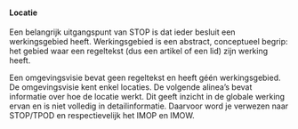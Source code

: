 #### Locatie

Een belangrijk uitgangspunt van STOP is dat ieder besluit een werkingsgebied
heeft. Werkingsgebied is een abstract, conceptueel begrip: het gebied waar een
regeltekst (dus een artikel of een lid) zijn werking heeft.

Een omgevingsvisie bevat geen regeltekst en heeft géén werkingsgebied. De
omgevingsvisie kent enkel locaties. De volgende alinea’s bevat informatie over
hoe de locatie werkt. Dit geeft inzicht in de globale werking ervan en is niet
volledig in detailinformatie. Daarvoor word je verwezen naar STOP/TPOD en
respectievelijk het IMOP en IMOW.

